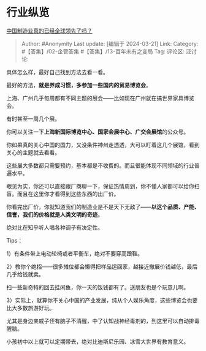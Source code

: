 # 行业纵览
[中国制造业真的已经全球领先了吗？](https://www.zhihu.com/question/451199603/answer/3438010170)

> Author: #Anonymity
> Last update: [编辑于 2024-03-21]
> Link:
> Category: #【答集】/02-企管答集 #【答集】/13-百年未有之变局 
> Tag: 
> 评论区:
> 泛讨论:

具体怎么样，最好自己找到方法去看一看。

最好的方法，**就是养成习惯，多参加一些国内的贸易博览会**。

上海、广州几乎每周都有不同主题的展会——比如现在广州就在搞世界家具博览会。

有时甚至一周几个展。

你可以关注一下**上海新国际博览中心、国家会展中心、广交会展馆**的公众号。

你如果真的关心中国的国力，又没条件神州走透透，大可以盯着这几个展馆，看到关心的主题就去看看。

这些展大多数都只需要预约，基本都是不收费的。而且很能体现不同领域的行业普遍水平。

眼见为实，你还可以直接跟厂商聊一下，保证热情周到，你不懂人家都可以给你扫盲。而且在这里你才看得到这些东西的出厂价。

你看完出厂价，你就知道我们的制造业是不是天下无敌了——**以这个品质、产能、信誉，我们的价格就是人类文明的奇迹**。

绝对比在知乎听人唱各种调子有决定性。

Tips：

1）有条件带上电动轮椅或者平衡车，绝对不要穿高跟鞋。

2）教你个绝招——很多摊位都会懒得把样品运回家，越接近撤展价钱越低，最后几乎给钱就卖。

扫一些新奇特的回去挂闲鱼，你一天的饭钱都有了。送朋友也是个玩意儿啊。

3）实际上，就算你不关心中国的产业发展，纯从个人娱乐角度，这些博览会也要比大多数旅游好玩。

尤其是身边亲戚子侄有脑子不清醒，中了认知战神经毒剂的，到这里可以自动排毒醒脑。

小孩初中以上就可以定期带去，绝对比迪斯尼乐园、冰雪大世界有教育意义。
